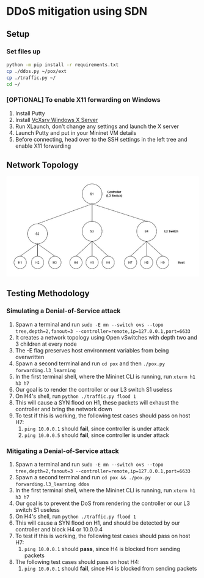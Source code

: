 # DDoS mitigation using SDN

## Setup

### Set files up
```bash
python -m pip install -r requirements.txt
cp ./ddos.py ~/pox/ext
cp ./traffic.py ~/
cd ~/
```

### **[OPTIONAL]** To enable X11 forwarding on Windows
1. Install Putty
2. Install [VcXsrv Windows X Server](https://sourceforge.net/projects/vcxsrv/)
3. Run XLaunch, don't change any settings and launch the X server
4. Launch Putty and put in your Mininet VM details
5. Before connecting, head over to the SSH settings in the left tree and enable
   X11 forwarding

## Network Topology

![Network Topology](./topology.jpg)

## Testing Methodology

### Simulating a Denial-of-Service attack
1. Spawn a terminal and run `sudo -E mn --switch ovs --topo tree,depth=2,fanout=3 --controller=remote,ip=127.0.0.1,port=6633`
2. It creates a network topology using Open vSwitches with depth two and 3 children at every node
3. The -E flag preserves host environment variables from being overwritten
4. Spawn a second terminal and run `cd pox` and then `./pox.py forwarding.l3_learning`
5. In the first terminal shell, where the Mininet CLI is running, run `xterm h1 h3 h7`
6. Our goal is to render the controller or our L3 switch S1 useless
7. On H4's shell, run `python ./traffic.py flood 1`
8. This will cause a SYN flood on H1, these packets will exhaust the controller
   and bring the network down
9. To test if this is working, the following test cases should pass on host H7:
   1. `ping 10.0.0.1` should **fail**, since controller is under attack
   2. `ping 10.0.0.5` should **fail**, since controller is under attack

### Mitigating a Denial-of-Service attack
1. Spawn a terminal and run `sudo -E mn --switch ovs --topo tree,depth=2,fanout=3 --controller=remote,ip=127.0.0.1,port=6633`
2. Spawn a second terminal and run `cd pox && ./pox.py forwarding.l3_learning ddos`
3. In the first terminal shell, where the Mininet CLI is running, run `xterm h1 h3 h7`
4. Our goal is to prevent the DoS from rendering the controller or our L3 switch S1 useless
5. On H4's shell, run `python ./traffic.py flood 1`
6. This will cause a SYN flood on H1, and should be detected by our controller
   and block H4 or 10.0.0.4
7. To test if this is working, the following test cases should pass on host H7:
   1. `ping 10.0.0.1` should **pass**, since H4 is blocked from sending packets
8. The following test cases should pass on host H4:
   1. `ping 10.0.0.1` should **fail**, since H4 is blocked from sending packets